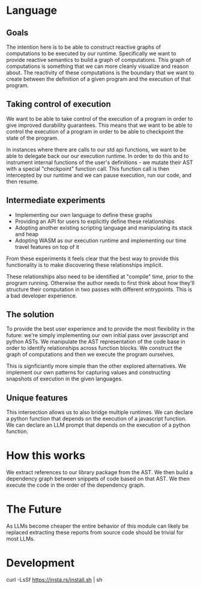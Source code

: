 # Language

## Goals
The intention here is to be able to construct reactive
graphs of computations to be executed by our runtime.
Specifically we want to provide reactive semantics to build a graph of computations.
This graph of computations is something that we can more cleanly visualize and reason about.
The reactivity of these computations is the boundary that we want to create between the
definition of a given program and the execution of that program.

## Taking control of execution

We want to be able to take control of the execution of a program in order to give
improved durability guarantees. This means that we want to be able to control the
execution of a program in order to be able to checkpoint the state of the program.

In instances where there are calls to our std api functions, we want to be able to delegate back our our
execution runtime. In order to do this and to instrument internal functions of the user's definitions - we mutate their
AST with a special "checkpoint" function call. This function call is then intercepted by our runtime and we can pause execution,
run our code, and then resume.


## Intermediate experiments

* Implementing our own language to define these graphs
* Providing an API for users to explicitly define these relationships
* Adopting another existing scripting language and manipulating its stack and heap
* Adopting WASM as our execution runtime and implementing our time travel features on top of it

From these experiments it feels clear that the best way to provide this functionality
is to make discovering these relationships implicit. 

These relationships also need to be identified at "compile" time, prior to the program running.
Otherwise the author needs to first think about how they'll structure their computation in two passes with
different entrypoints. This is a bad developer experience.

## The solution

To provide the best user experience and to provide the most flexibility in the future: we're simply implementing our own
initial pass over javascript and python ASTs. We manipulate the AST representation of the code base in order to identify relationships
across function blocks. We construct the graph of computations and then we execute the program ourselves.

This is signficiantly more simple than the other explored alternatives. We implement our own patterns for capturing values and constructing
snapshots of execution in the given languages.

## Unique features

This intersection allows us to also bridge multiple runtimes. We can declare a python function that depends on the execution
of a javascript function. We can declare an LLM prompt that depends on the execution of a python function.

# How this works

We extract references to our library package from the AST. 
We then build a dependency graph between snippets of code based on that AST.
We then execute the code in the order of the dependency graph.


# The Future

As LLMs become cheaper the entire behavior of this module can likely be replaced
extracting these reports from source code should be trivial for most LLMs.


# Development
curl -LsSf https://insta.rs/install.sh | sh